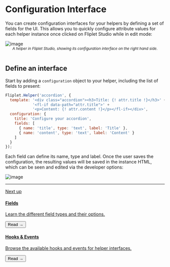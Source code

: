 # Configuration Interface

You can create configuration interfaces for your helpers by defining a set of fields for the UI. This allows you to quickly configure attribute values for each helper instance once clicked on Fliplet Studio while in edit mode:

![image](/assets/img/helper-2.png)
<small style="text-align: center;display: block"><i>A helper in Fliplet Studio, showing its configuration interface on the right hand side.<br/><br /></i></small>

## Define an interface

Start by adding a `configuration` object to your helper, including the list of fields to present:

```js
Fliplet.Helper('accordion', {
  template: '<div class="accordion"><h3>Title: {! attr.title !}</h3>' +
            '<fl-if data-path="attr.title">' +
            '<p>Content: {! attr.content !}</p></fl-if></div>',
  configuration: {
    title: 'Configure your accordion',
    fields: [
      { name: 'title', type: 'text', label: 'Title' },
      { name: 'content', type: 'text', label: 'Content' }
    ]
  }
});
```

Each field can define its name, type and label. Once the user saves the configuration, the resulting values will be saved in the instance HTML, which can be seen and edited via the developer options:

![image](/assets/img/helper-3.png)

---

<section class="blocks alt">
  <a class="bl two" href="interface-fields.html">
    <div>
      <span class="pin">Next up</span>
      <h4>Fields</h4>
      <p>Learn the different field types and their options.</p>
      <button>Read &rarr;</button>
    </div>
  </a>
  <a class="bl two" href="interface-hooks.html">
    <div class="secondary">
      <span class="pin"><i class="fa fa-file-alt"></i></span>
      <h4>Hooks &amp; Events</h4>
      <p>Browse the available hooks and events for helper interfaces.</p>
      <button>Read &rarr;</button>
    </div>
  </a>
</section>
